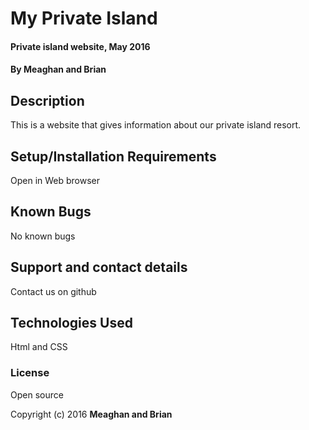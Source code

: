 # My Private Island

#### Private island website, May 2016

#### By Meaghan and Brian

## Description

This is a website that gives information about our private island resort.
## Setup/Installation Requirements

Open in Web browser

## Known Bugs
No known bugs

## Support and contact details

Contact us on github

## Technologies Used

Html and CSS

### License

Open source

Copyright (c) 2016 **Meaghan and Brian**
